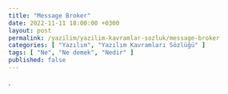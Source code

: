 ```yaml
---
title: "Message Broker"
date: 2022-11-11 18:00:00 +0300
layout: post
permalink: /yazilim/yazilim-kavramlar-sozluk/message-broker
categories: [ "Yazılım", "Yazılım Kavramları Sözlüğü" ]
tags: [ "Ne", "Ne demek", "Nedir" ]
published: false
---
```


.
